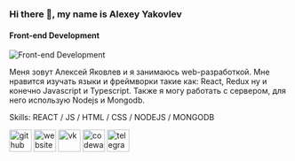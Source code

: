 ### Hi there 👋, my name is Alexey Yakovlev
#### Front-end Development
![Front-end Development](https://yablyk.com/wp-content/uploads/2019/09/front_end-back_end.jpg)

Меня зовут Алексей Яковлев и я занимаюсь web-разработкой. Мне нравится изучать языки и фреймворки такие как: React, Redux ну и конечно Javascript и Typescript. Также я могу работать с сервером, для него использую Nodejs и Mongodb.

Skills: REACT / JS / HTML / CSS / NODEJS / MONGODB

[<img src='https://cdn.jsdelivr.net/npm/simple-icons@3.0.1/icons/github.svg' alt='github' height='40'>](https://github.com/AlexeyYakovlev1)  [<img src='https://cdn.jsdelivr.net/npm/simple-icons@3.0.1/icons/icloud.svg' alt='website' height='40'>](https://alexeyyakovlev1.github.io/portfolio/)  [<img src='https://cdn.jsdelivr.net/npm/simple-icons@3.0.1/icons/vk.svg' alt='vk' height='40'>](https://vk.com/quod_42)  [<img src='https://cdn.jsdelivr.net/npm/simple-icons@3.0.1/icons/codewars.svg' alt='codewars' height='40'>](https://www.codewars.com/users/quod_42)  [<img src='https://cdn.jsdelivr.net/npm/simple-icons@3.0.1/icons/telegram.svg' alt='telegram' height='40'>](https://t.me/quod_42)  


